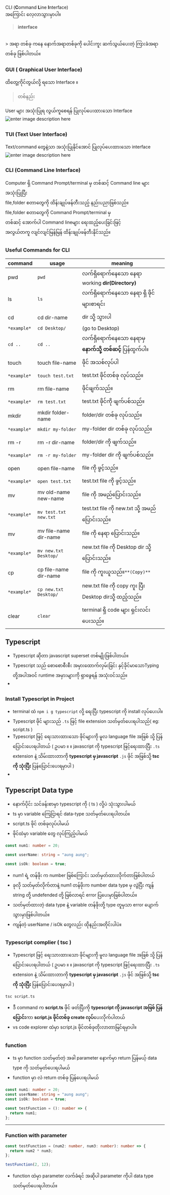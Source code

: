 CLI (**C**ommand **L**ine **I**nterface)<br>
အကြောင်း လေ့လာသွားမှာပါ။

> **interface**
<br/>
> အရာ တစ်ခု ကနေ နောက်အရာတစ်ခုကို ပေါင်းကူး ဆက်သွယ်ပေးတဲ့ ကြားခံအရာတစ်ခု ဖြစ်ပါတယ်။

### GUI ( Graphical User Interface)

ထိတွေ့ကိုင်တွယ်လို့ ရသော Interface ။<br>

> တစ်နည်း

User များ အသုံးပြုရ လွယ်ကူစေရန် ပြုလုပ်ပေးထားသော Interface<br>
![enter image description here](https://study.com/cimages/videopreview/videopreview-full/what-is-a-graphical-user-interface-gui-definition-components-examples_117052.jpg)

##

### TUI (Text User Interface)

Text/command တွေနဲ့သာ အသုံးပြုနိုင်အောင် ပြုလုပ်ပေးထားသော interface<br>
![enter image description here](https://upload.wikimedia.org/wikipedia/commons/thumb/2/29/Linux_command-line._Bash._GNOME_Terminal._screenshot.png/800px-Linux_command-line._Bash._GNOME_Terminal._screenshot.png)

##

### CLI (**C**ommand **L**ine **I**nterface)

Computer ရှိ Command Prompt/terminal မှ တစ်ဆင့် Command line များအသုံးပြုပြီး <br>
file,folder စတာတွေကို ထိန်းချုပ်ဖန်တီးသည့် နည်းပညာဖြစ်သည်။<br>
file,folder စတာတွေကို Command Prompt/terminal မှ <br>တစ်ဆင့် အောက်ပါ Command lineများ ရေးထည့်ပေးခြင်းဖြင့် <br>အလွယ်တကူ လျင်လျင်မြန်မြန် ထိန်းချုပ်ဖန်တီးနိုင်သည်။

##

### Useful Commands for CLI

| command     | usage                     | meaning                                                   |
| ----------- | ------------------------- | --------------------------------------------------------- |
| pwd         | `pwd`                     | လက်ရှိရောက်နေသော နေရာ working **dir(Directory)**          |
| ls          | `ls`                      | လက်ရှိရောက်နေသော နေရာ ရှိ ဖိုင်များစာရင်း                 |
| cd          | cd dir-name               | dir သို့ သွားပါ                                           |
| `*example*` | `cd Desktop/`           | (go to Desktop)                                           |
| `cd ..`     | `cd ..`                 | လက်ရှိရောက်နေသော နေရာမှ **နောက်သို့ တစ်ဆင့်** ပြန်ထွက်ပါ။ |
| touch       | touch file-name           | ဖိုင် အသစ်လုပ်ပါ                                          |
| `*example*` | `touch test.txt`        | test.txt ဖိုင်တစ်ခု လုပ်သည်။                              |
| rm          | rm file-name              | ဖိုင်ဖျက်သည်။                                             |
| `*example*` | `rm test.txt`           | test.txt ဖိုင်ကို ဖျက်ပစ်သည်။                             |
| mkdir       | mkdir folder-name         | folder/dir တစ်ခု လုပ်သည်။                                 |
| `*example*` | `mkdir my-folder`       | my-folder dir တစ်ခု လုပ်သည်။                              |
| rm -r       | rm -r dir-name            | folder/dir ကို ဖျက်သည်။                                   |
| `*example*` | `rm -r my-folder`     | my-folder dir ကို ဖျက်ပစ်သည်။                             |
| open        | open file-name            | file ကို ဖွင့်သည်။                                        |
| `*example*` | `open test.txt`         | test.txt file ကို ဖွင့်သည်။                               |
| mv          | mv old-name new-name      | file ကို အမည်ပြောင်းသည်။                                  |
| `*example*` | `mv test.txt new.txt` | test.txt file ကို new.txt သို့ အမည်ပြောင်းသည်။            |
| mv          | mv file-name dir-name     | file ကို နေရာ ပြောင်းသည်။                                 |
| `*example*` | `mv new.txt Desktop/` | new.txt file ကို Desktop dir သို့ ပြောင်းသည်။             |
| cp          | cp file-name dir-name     | file ကို ကူးယူသည်။`**(Copy)**`                            |
| `*example*` | `cp new.txt Desktop/` | new.txt file ကို copy ကူး ပြီး Desktop dirသို့ ထည့်သည်။   |
| clear       | `clear`                   | terminal ရှိ code များ ရှင်းလင်းပေးသည်။                   |

##

##

## Typescript

- Typescript ဆိုတာ javascript superset တစ်မျိုးဖြစ်ပါတယ်။
- Typescript သည် စောစောစီးစီး အမှားထောက်လှမ်းခြင်း နှင့်ခိုင်မာသောTyping တို့အပါအဝင် runtime အမှားများကို ရှာဖွေရန် အသုံး၀င်သည်။
-

##

### Install Typescript in Project

- terminal ထဲ `npm i g typescript` လို့ ရေးပြီး typescript ကို install လုပ်ပေးပါ။
- Typescript ဖိုင် များသည် `.ts` ဖြင့် file extension သတ်မှတ်ပေးရပါသည်( eg: script.ts )
- Typescript ဖြင့် ရေးသားထားသော ဖိုင်များကို မူလ language file အဖြစ် သို့ ပြန်ပြောင်းပေးရပါတယ် ( ဥပမာ ။ ။ javascript ကို typescript ဖြင့်ရေးထားပြီး `.ts` extension နဲ့ သိမ်းထားတာကို **typescript မှ javascript** `.js` ဖိုင် အဖြစ်သို့ **tsc ကို သုံးပြီး** ပြန်ပြောင်းပေးရမှာပါ )
-

## Typescript Data type

- နောက်ပိုင်း သင်ခန်းစာမှာ typescript ကို ( ts ) လို့ပဲ သုံးသွားပါမယ်
- ts မှာ variable ကြေငြာရင် data-type သတ်မှတ်ပေးရပါတယ်။
- script.ts ဖိုင် တစ်ခုလုပ်ပါမယ်
- ဖိုင်ထဲမှာ variable တွေ လုပ်ကြည့်ပါမယ်

```ts
const num1: number = 20;

const userName: string = "aung aung";

const isOk: boolean = true;
```

- num1 ရဲ့ တန်ဖိုး က number ဖြစ်ကြောင်း သတ်မှတ်ထားလိုက်တာဖြစ်ပါတယ်
- ခုလို သတ်မှတ်လိုက်တာနဲ့ num1 တန်ဖိုးက number data type မှ လွဲပြီး ကျန် string တို့ undefended တို့ ဖြစ်လာရင် error ပြပေးမှာဖြစ်ပါတယ်။
- သတ်မှတ်ထားတဲ့ data type နဲ့ variable တန်ဖိုးတို့ type တူမှသာ
  error ပျောက်သွားမှာဖြစ်ပါတယ်။
- ကျန်တဲ့ userName / isOk တွေလည်း ထိုနည်းအတိုင်းပါပဲ။

##

### Typescript complier ( tsc )

- Typescript ဖြင့် ရေးသားထားသော ဖိုင်များကို မူလ language file အဖြစ် သို့ ပြန်ပြောင်းပေးရပါတယ် ( ဥပမာ ။ ။ javascript ကို typescript ဖြင့်ရေးထားပြီး `.ts` extension နဲ့ သိမ်းထားတာကို **typescript မှ javascript** `.js` ဖိုင် အဖြစ်သို့ **tsc ကို သုံးပြီး** ပြန်ပြောင်းပေးရမှာပါ )

```properties
tsc script.ts
```

- ဒီ command က **script.ts** ဖိုင် ဖတ်ပြီးကို **typescript ကို javascript အဖြစ် ပြန်ပြောင်း**ကာ **script.js ဖိုင်တစ်ခု create လုပ်**ပေးလိုက်ပါတယ်
- vs code explorer ထဲမှာ script.js ဖိုင်တစ်ခုတိုးလာတာမြင်ရမှာပါ။

##

### function

- ts မှာ function သတ်မှတ်တဲ့ အခါ parameter နောက်မှာ return ပြန်မယ့် data type ကို သတ်မှတ်ပေးရပါမယ်
- function မှာ လဲ return တစ်ခု ပြန်ပေးရပါမယ်

```ts
const num1: number = 20;
const userName: string = "aung aung";
const isOk: boolean = true;

const testFunction = (): number => {
  return num1;
};
```

---

### Function with parameter

```ts
const testFunction = (num2: number, num3: number): number => {
  return num2 * num3;
};

testFunction(2, 12);
```

- function ထဲမှာ parameter လက်ခံရင် အဆိုပါ parameter ကိုပါ data type သတ်မှတ်ပေးရပါတယ်။

##
